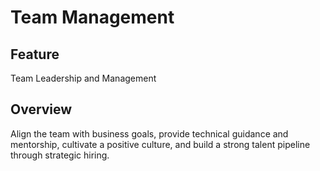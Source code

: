 # Team Management

## Feature
Team Leadership and Management

## Overview
Align the team with business goals, provide technical guidance and mentorship, cultivate a positive culture, and build a strong talent pipeline through strategic hiring.
